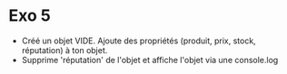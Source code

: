 # Exo 5
- Créé un objet VIDE. Ajoute des propriétés (produit, prix, stock, réputation) à ton objet.
- Supprime 'réputation' de l'objet et affiche l'objet via une console.log